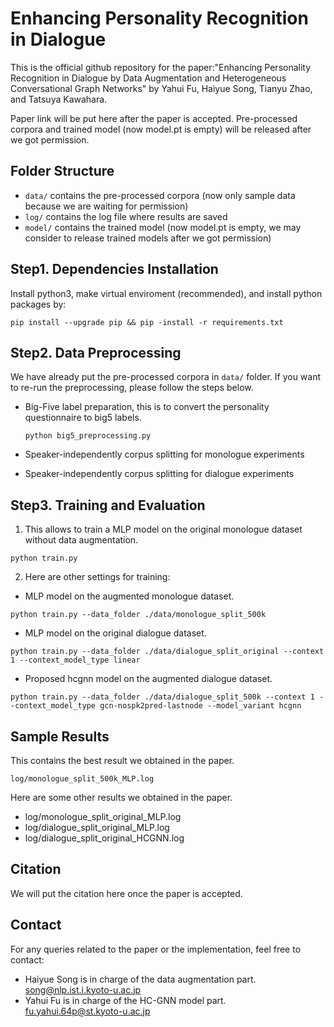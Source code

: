 # Enhancing Personality Recognition in Dialogue

This is the official github repository for the paper:"Enhancing Personality Recognition in Dialogue by Data Augmentation and Heterogeneous Conversational Graph Networks" by Yahui Fu, Haiyue Song, Tianyu Zhao, and Tatsuya Kawahara.

Paper link will be put here after the paper is accepted. Pre-processed corpora and trained model (now model.pt is empty) will be released after we got permission.

<!-- ## Introduction

Our work focuses on improving personality recognition in dialogues, a critical aspect for enhancing human-robot interactions. The challenges addressed include the limited number of speakers in dialogue corpora and the complex modeling of interdependencies in conversations. -->

<!-- ## Key Contributions:

1. **Data Augmentation for Personality Recognition:** We propose a novel data interpolation method for speaker data augmentation to increase speaker diversity.
2. **Heterogeneous Conversational Graph Network (HC-GNN):** A new approach to model both contextual influences and inherent personality traits independently. -->

## Folder Structure

- `data/` contains the pre-processed corpora (now only sample data because we are waiting for permission)
- `log/` contains the log file where results are saved
- `model/` contains the trained model (now model.pt is empty, we may consider to release trained models after we got permission)

## Step1. Dependencies Installation

Install python3, make virtual enviroment (recommended), and install python packages by:

`pip install --upgrade pip && pip -install -r requirements.txt `

## Step2. Data Preprocessing

We have already put the pre-processed corpora in `data/` folder. If you want to re-run the preprocessing, please follow the steps below.

* Big-Five label preparation, this is to convert the personality questionnaire to big5 labels.

  `python big5_preprocessing.py`

* Speaker-independently corpus splitting for monologue experiments
* Speaker-independently corpus splitting for dialogue experiments

## Step3. Training and Evaluation

1. This allows to train a MLP model on the original monologue dataset without data augmentation.

`python train.py`

2. Here are other settings for training:

- MLP model on the augmented monologue dataset.

`python train.py --data_folder ./data/monologue_split_500k`

- MLP model on the original dialogue dataset.

`python train.py --data_folder ./data/dialogue_split_original --context 1 --context_model_type linear`

- Proposed hcgnn model on the augmented dialogue dataset.

`python train.py --data_folder ./data/dialogue_split_500k --context 1 --context_model_type gcn-nospk2pred-lastnode --model_variant hcgnn`



## Sample Results

This contains the best result we obtained in the paper.

`log/monologue_split_500k_MLP.log`

Here are some other results we obtained in the paper.

- log/monologue_split_original_MLP.log
- log/dialogue_split_original_MLP.log
- log/dialogue_split_original_HCGNN.log

## Citation

We will put the citation here once the paper is accepted.

<!-- 
`
If you find our work useful in your research, please consider citing:
@inproceedings{fu2024enhancing,
title={Enhancing Personality Recognition in Dialogue by Data Augmentation and Heterogeneous Conversational Graph Networks},
author={Fu, Yahui and Song, Haiyue and Zhao, Tianyu and Kawahara, Tatsuya},
year={2023}
}
`
-->

## Contact

For any queries related to the paper or the implementation, feel free to contact:

- Haiyue Song is in charge of the data augmentation part. [song@nlp.ist.i.kyoto-u.ac.jp](mailto:song@nlp.ist.i.kyoto-u.ac.jp)
- Yahui Fu is in charge of the HC-GNN model part. [fu.yahui.64p@st.kyoto-u.ac.jp](mailto:fu.yahui.64p@st.kyoto-u.ac.jp)
